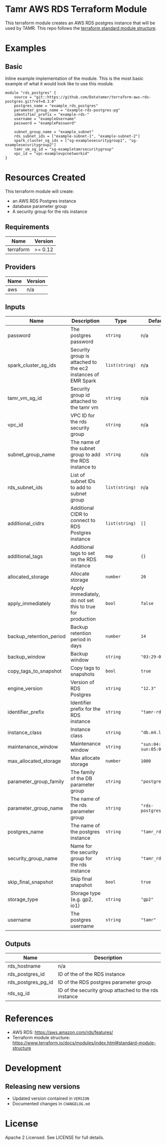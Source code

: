 # Tamr AWS RDS Terraform Module
This terraform module creates an AWS RDS postgres instance that will be used by TAMR.
This repo follows the [terraform standard module structure](https://www.terraform.io/docs/modules/index.html#standard-module-structure).

# Examples
## Basic
Inline example implementation of the module.  This is the most basic example of what it would look like to use this module.
```
module "rds_postgres" {
    source = "git::https://github.com/Datatamer/terraform-aws-rds-postgres.git?ref=0.3.0"
    postgres_name = "example_rds_postgres"
    parameter_group_name = "example-rds-postgres-pg"
    identifier_prefix = "example-rds-"
    username = "exampleUsername"
    password = "examplePassword"

    subnet_group_name = "example_subnet"
    rds_subnet_ids = ["example-subnet-1", "example-subnet-2"]
    spark_cluster_sg_ids = ["sg-examplesecuritygroup1", "sg-examplesecuritygroup2"]
    tamr_vm_sg_id = "sg-exampletamrsecuritygroup"
    vpc_id = "vpc-examplevpcnetworkid"
}
```

# Resources Created
This terraform module will create:
* an AWS RDS Postgres instance
* database parameter group
* A security group for the rds instance

<!-- BEGINNING OF PRE-COMMIT-TERRAFORM DOCS HOOK -->
## Requirements

| Name | Version |
|------|---------|
| terraform | >= 0.12 |

## Providers

| Name | Version |
|------|---------|
| aws | n/a |

## Inputs

| Name | Description | Type | Default | Required |
|------|-------------|------|---------|:--------:|
| password | The postgres password | `string` | n/a | yes |
| spark\_cluster\_sg\_ids | Security group is attached to the ec2 instances of EMR Spark | `list(string)` | n/a | yes |
| tamr\_vm\_sg\_id | Security group id attached to the tamr vm | `string` | n/a | yes |
| vpc\_id | VPC ID for the rds security group | `string` | n/a | yes |
| subnet\_group\_name | The name of the subnet group to add the RDS instance to | `string` | n/a | yes |
| rds\_subnet\_ids | List of subnet IDs to add to subnet group | `list(string)` | n/a | yes |
| additional\_cidrs | Additional CIDR to connect to RDS Postgres instance | `list(string)` | `[]` | no |
| additional\_tags | Additional tags to set on the RDS instance | `map` | `{}` | no |
| allocated\_storage | Allocate storage | `number` | `20` | no |
| apply\_immediately | Apply immediately, do not set this to true for production | `bool` | `false` | no |
| backup\_retention\_period | Backup retention period in days | `number` | `14` | no |
| backup\_window | Backup window | `string` | `"03:29-03:59"` | no |
| copy\_tags\_to\_snapshot | Copy tags to snapshots | `bool` | `true` | no |
| engine\_version | Version of RDS Postgres | `string` | `"12.3"` | no |
| identifier\_prefix | Identifier prefix for the RDS instance | `string` | `"tamr-rds-"` | no |
| instance\_class | Instance class | `string` | `"db.m4.large"` | no |
| maintenance\_window | Maintenance window | `string` | `"sun:04:32-sun:05:02"` | no |
| max\_allocated\_storage | Max allocate storage | `number` | `1000` | no |
| parameter\_group\_family | The family of the DB parameter group | `string` | `"postgres12"` | no |
| parameter\_group\_name | The name of the rds parameter group | `string` | `"rds-postgres-pg"` | no |
| postgres\_name | The name of the postgres instance | `string` | `"tamr_rds_db"` | no |
| security\_group\_name | Name for the security group for the rds instance | `string` | `"tamr_rds_sg"` | no |
| skip\_final\_snapshot | Skip final snapshot | `bool` | `true` | no |
| storage\_type | Storage type (e.g. gp2, io1) | `string` | `"gp2"` | no |
| username | The postgres username | `string` | `"tamr"` | no |

## Outputs

| Name | Description |
|------|-------------|
| rds\_hostname | n/a |
| rds\_postgres\_id | ID of the of the RDS instance |
| rds\_postgres\_pg\_id | ID of the RDS postgres parameter group |
| rds\_sg\_id | ID of the security group attached to the rds instance |

<!-- END OF PRE-COMMIT-TERRAFORM DOCS HOOK -->

# References
* AWS RDS: https://aws.amazon.com/rds/features/
* Terraform module structure: https://www.terraform.io/docs/modules/index.html#standard-module-structure

# Development
## Releasing new versions
* Updated version contained in `VERSION`
* Documented changes in `CHANGELOG.md`

# License
Apache 2 Licensed. See LICENSE for full details.
